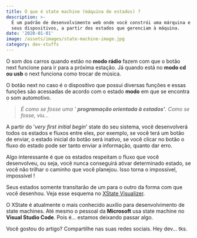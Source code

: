 ```yaml
---
title: O que é state machine (máquina de estados) ?
description: >-
  É um padrão de desenvolvimento web onde você constrói uma márquina e todas os
  seus dispositivos, a partir dos estados que gerenciam à máquina.
date: '2020-01-01'
image: /assets/images/state-machine-image.jpg
category: dev-stuffs
---
```

O som dos carros quando estão no **modo rádio** fazem com que o botão next funcione para ir para a próxima estação. Já quando está no **modo cd ou usb** o next funciona como trocar de música.

O botão next no caso é o dispositivo que possui diversas funções e essas funções são acessadas de acordo com o estado **modo** em que se encontra o som automotivo.

> _É como se fosse uma ' **programação orientada à estados'**. Como se fosse, viu..._

A partir do '_very first initial begin_' state do seu sistema, você desenvolverá todos os estados e fluxos entre eles, por exemplo, se você terá um botão de enviar, o estado inicial do botão será inativo, se você clicar no botão o fluxo do estado pode ser tanto enviar a informação, quanto dar erro.

Algo interessante é que os estados respeitam o fluxo que você desenvolveu, ou seja, você nunca conseguirá ativar determinado estado, se você não trilhar o caminho que você planejou. Isso torna o impossível, impossível !

Seus estados somente transitarão de um para o outro da forma com que você desenhou. Veja esse esquema no [XState Visualizer](https://xstate.js.org/viz/).

O XState é atualmente o mais conhecido auxílio para desenvolvimento de state machines. Até mesmo o pessoal da **Microsoft** usa state machine no **Visual Studio Code**. Pois é... estamos deixando passar algo.

Você gostou do artigo? Compartilhe nas suas redes sociais. Hey dev... tks.
